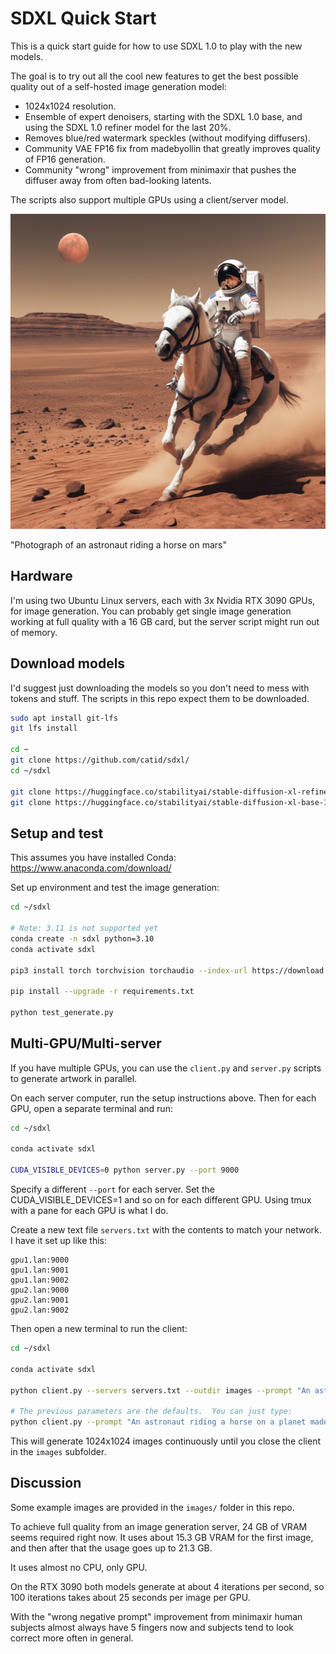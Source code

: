 # SDXL Quick Start

This is a quick start guide for how to use SDXL 1.0 to play with the new models.

The goal is to try out all the cool new features to get the best possible quality out of a self-hosted image generation model:

+ 1024x1024 resolution.
+ Ensemble of expert denoisers, starting with the SDXL 1.0 base, and using the SDXL 1.0 refiner model for the last 20%.
+ Removes blue/red watermark speckles (without modifying diffusers).
+ Community VAE FP16 fix from madebyollin that greatly improves quality of FP16 generation.
+ Community "wrong" improvement from minimaxir that pushes the diffuser away from often bad-looking latents.

The scripts also support multiple GPUs using a client/server model.

![Photograph of an astronaut riding a horse on mars](./images/3.png)

"Photograph of an astronaut riding a horse on mars"

## Hardware

I'm using two Ubuntu Linux servers, each with 3x Nvidia RTX 3090 GPUs, for image generation. You can probably get single image generation working at full quality with a 16 GB card, but the server script might run out of memory.

## Download models

I'd suggest just downloading the models so you don't need to mess with tokens and stuff.  The scripts in this repo expect them to be downloaded.

```bash
sudo apt install git-lfs
git lfs install

cd ~
git clone https://github.com/catid/sdxl/
cd ~/sdxl

git clone https://huggingface.co/stabilityai/stable-diffusion-xl-refiner-1.0
git clone https://huggingface.co/stabilityai/stable-diffusion-xl-base-1.0
```

## Setup and test

This assumes you have installed Conda: https://www.anaconda.com/download/

Set up environment and test the image generation:

```bash
cd ~/sdxl

# Note: 3.11 is not supported yet
conda create -n sdxl python=3.10
conda activate sdxl

pip3 install torch torchvision torchaudio --index-url https://download.pytorch.org/whl/cu118

pip install --upgrade -r requirements.txt

python test_generate.py
```

## Multi-GPU/Multi-server

If you have multiple GPUs, you can use the `client.py` and `server.py` scripts to generate artwork in parallel.

On each server computer, run the setup instructions above.  Then for each GPU, open a separate terminal and run:

```bash
cd ~/sdxl

conda activate sdxl

CUDA_VISIBLE_DEVICES=0 python server.py --port 9000
```

Specify a different `--port` for each server.  Set the CUDA_VISIBLE_DEVICES=1 and so on for each different GPU.  Using tmux with a pane for each GPU is what I do.

Create a new text file `servers.txt` with the contents to match your network.  I have it set up like this:

```
gpu1.lan:9000
gpu1.lan:9001
gpu1.lan:9002
gpu2.lan:9000
gpu2.lan:9001
gpu2.lan:9002
```

Then open a new terminal to run the client:

```bash
cd ~/sdxl

conda activate sdxl

python client.py --servers servers.txt --outdir images --prompt "An astronaut riding a horse on a planet made of cheese" --guide 7.5 --steps 100

# The previous parameters are the defaults.  You can just type:
python client.py --prompt "An astronaut riding a horse on a planet made of cheese"
```

This will generate 1024x1024 images continuously until you close the client in the `images` subfolder.

## Discussion

Some example images are provided in the `images/` folder in this repo.

To achieve full quality from an image generation server, 24 GB of VRAM seems required right now.  It uses about 15.3 GB VRAM for the first image, and then after that the usage goes up to 21.3 GB.

It uses almost no CPU, only GPU.

On the RTX 3090 both models generate at about 4 iterations per second, so 100 iterations takes about 25 seconds per image per GPU.

With the "wrong negative prompt" improvement from minimaxir human subjects almost always have 5 fingers now and subjects tend to look correct more often in general.
